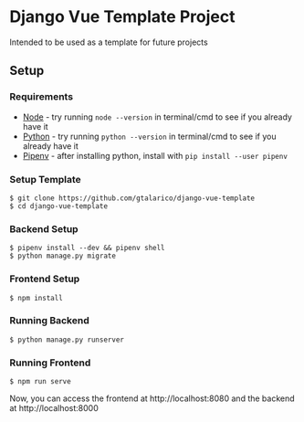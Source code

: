 # Django Vue Template Project

Intended to be used as a template for future projects

## Setup

### Requirements
* [Node](https://nodejs.org) - try running `node --version` in terminal/cmd to see if you already have it
* [Python](https://python.org) - try running `python --version` in terminal/cmd to see if you already have it
* [Pipenv](https://pypi.org/project/pipenv/) - after installing python, install with `pip install --user pipenv`

### Setup Template

```
$ git clone https://github.com/gtalarico/django-vue-template
$ cd django-vue-template
```

### Backend Setup
```
$ pipenv install --dev && pipenv shell
$ python manage.py migrate
```

### Frontend Setup
```
$ npm install
```

### Running Backend
```
$ python manage.py runserver
```

### Running Frontend
```
$ npm run serve
```

Now, you can access the frontend at http://localhost:8080 and the backend at http://localhost:8000

